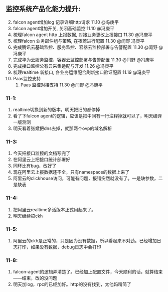 ## 监控系统产品化能力提升:
2. falcon agent增加log 记录详细http请求 11.10 @冯庚平
3. falcon agent增加开关, 关闭基础监控 11.10 @冯庚平
4. 梳理falcon agent http 上报数据, 对接业务更改上报接口 11.30 @冯庚平
5. 梳理falcon 业务邮件组与策略, 在夜莺进行配置 11.30 @闫野 冯庚平
7. 完成腾讯云基础监控、服务监控、容器云监控部署与告警配置  11.30 @闫野 @冯庚平
8. 完成华为云服务监控、容器云监控部署与告警配置  11.30 @闫野 @冯庚平
9. 完成接口监控公有云采集适配与开发 11.26 @冯庚平
10. 梳理realtime 新接口, 各业务运维配合刷新接口验证配置 11.19 @冯庚平
11. Paas监控支持
    1) Paas 监控对接支持 11.30  @闫野 @冯庚平


### 11-1:
1. realtime切换到新的版本，明天把旧的都停掉
2. 看了下falcon agent的逻辑，应该是把中间有一行注释掉就可以了，明天编译一版测测
3. 明天看着张斌把dns去掉，就那两个ovp的域名解析

### 11-3:
1. 今天把接口监控的文档写完了
2. 在阿里云上把接口统计部署好
3. 同环比有bug，改好了
4. 现在阿里云上报数据还不全，只有namespace的数据上来了
5. 阿里云的clickhouse访问，可能有问题，报错突然就没有了。一是缺参数，二是缺表

### 11-4:
1. 把阿里云realtime多活版本正式用起来了。
2. 明天继续搞ckh

### 11-5:
1. 阿里云的ckh是正常的，只是因为没有数据，所以看起来不对劲。已经增加日志打印，如果没有数据，debug日志中会打印

### 11-8:
1. falcon-agent的逻辑弄清楚了。已经加上配置文件，今天顺利的话，就算结束——结束，改的没问题
2. 明天加log，rpc的已经加好。http的没有找到，太他妈精简了